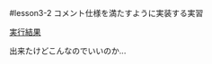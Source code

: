 #lesson3-2
コメント仕様を満たすように実装する実習

[実行結果](http://paiza.io/projects/KFTrYCl0X2RmSntdMwOnMQ "実行結果")

出来たけどこんなのでいいのか...